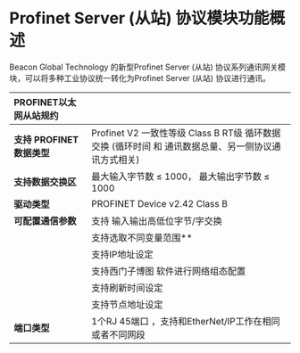 # Profinet Server (从站) 协议模块功能概述

Beacon Global Technology 的新型Profinet Server (从站) 协议系列通讯网关模块，可以将多种工业协议统一转化为Profinet Server (从站) 协议进行通讯。

 

| **PROFINET以太网从站规约**    |                                                              |
| :---------------------------- | :----------------------------------------------------------- |
| **支持** **PROFINET数据类型** | Profinet V2 一致性等级  Class B   RT级 循环数据交换 (循环时间 和 通讯数据总量、另一侧协议通讯方式相关) |
| **支持数据交换区**            | 最大输入字节数 ≤  1000， 最大输出字节数 ≤ 1000               |
| **驱动类型**                  | PROFINET Device v2.42 Class B                                |
| **可配置通信参数**            | 支持 输入输出高低位字节/字交换                               |
|                               | 支持选取不同变量范围**                                       |
|                               | 支持IP地址设定                                               |
|                               | 支持西门子博图 软件进行网络组态配置                          |
|                               | 支持刷新时间设定                                             |
|                               | 支持节点地址设定                                             |
| **端口类型**                  | 1个RJ 45端口 ，支持和EtherNet/IP工作在相同或者不同网段       |
